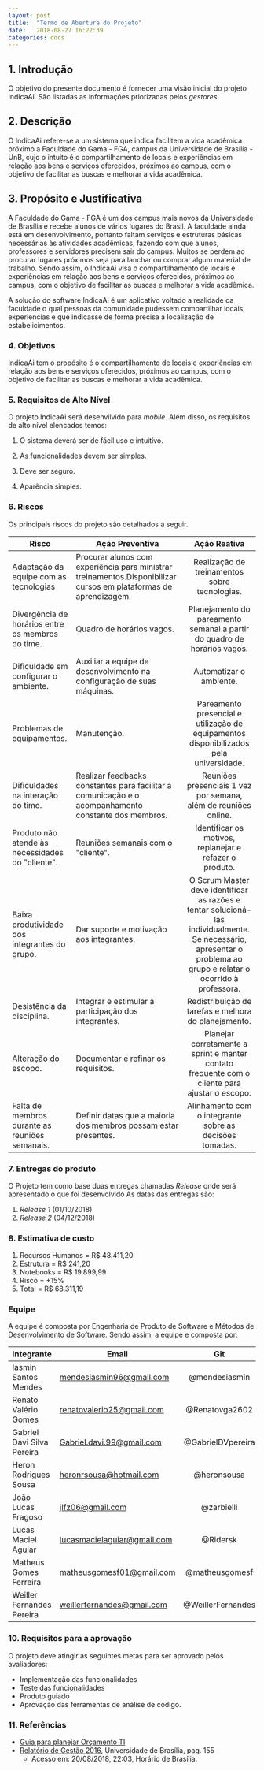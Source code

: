 ```yaml
---
layout: post
title:  "Termo de Abertura do Projeto"
date:   2018-08-27 16:22:39
categories: docs
---
```


<!-- TAP -->

## 1. Introdução
O objetivo do presente documento é fornecer uma visão inicial do projeto IndicaAi. São listadas as informações priorizadas pelos *gestores*.

## 2. Descrição
O IndicaAi refere-se a um sistema que indica facilitem a vida acadêmica próximo a Faculdade do Gama - FGA, campus da Universidade de Brasília - UnB, cujo o intuito é o compartilhamento de locais e experiências em relação aos bens e serviços oferecidos, próximos ao campus, com o objetivo de facilitar as buscas e melhorar a vida acadêmica.

## 3. Propósito e Justificativa
A Faculdade do Gama - FGA é um dos campus mais novos da Universidade de Brasília e recebe alunos de vários lugares do Brasil. A faculdade ainda está em desenvolvimento, portanto faltam serviços e estruturas básicas necessárias às atividades acadêmicas, fazendo com que alunos, professores e servidores precisem sair do campus. Muitos se perdem ao procurar lugares próximos seja para lanchar ou comprar algum material de trabalho. Sendo assim, o IndicaAi visa o compartilhamento de locais e experiências em relação aos bens e serviços oferecidos, próximos ao campus, com o objetivo de facilitar as buscas e melhorar a vida acadêmica.

A solução do software IndicaAi é um aplicativo voltado a realidade da faculdade o qual pessoas da comunidade pudessem compartilhar locais, experiencias e que indicasse de forma precisa a localização de estabelicimentos.


### 4. Objetivos

IndicaAi tem o propósito é o compartilhamento de locais e experiências em relação aos bens e serviços oferecidos, próximos ao campus, com o objetivo de facilitar as buscas e melhorar a vida acadêmica.

### 5. Requisitos de Alto Nível

 O projeto IndicaAi será desenvilvido para *mobile*. Além disso, os requisitos de alto nível elencados temos:


  1. O sistema deverá ser de fácil uso e intuitívo.

  2. As funcionalidades devem ser simples.

  3. Deve ser seguro.

  4. Aparência simples.


### 6. Riscos

Os principais riscos do projeto são detalhados a seguir.

| Risco       | Ação Preventiva          | Ação Reativa   |   
| ---------- | -------------------- |:--------:|
|Adaptação da equipe  com as tecnologias|  Procurar alunos com experiência para ministrar treinamentos.Disponibilizar cursos em plataformas de aprendizagem.     | Realização de treinamentos sobre tecnologias. |
|Divergência de horários entre os membros do time.|  Quadro de horários vagos.     | Planejamento do pareamento semanal a partir do quadro de horários vagos. |
|Dificuldade em configurar o ambiente.|  Auxiliar a equipe de desenvolvimento na configuração de suas máquinas. | Automatizar o ambiente. |
|Problemas de equipamentos.|  Manutenção.     | Pareamento presencial e utilização de equipamentos disponibilizados pela universidade. |
|Dificuldades na interação do time.| Realizar feedbacks constantes para facilitar a comunicação e  o acompanhamento constante dos membros. | Reuniões presenciais 1 vez por semana, além de reuniões online. |
|Produto não atende às necessidades do "cliente".| Reuniões semanais com o "cliente". | Identificar os motivos, replanejar e refazer o produto. |
|Baixa produtividade dos integrantes do grupo.| Dar suporte e motivação aos integrantes. | O Scrum Master deve identificar as razões e tentar solucioná-las individualmente. Se necessário, apresentar o problema ao grupo e relatar o ocorrido à professora. |
|Desistência da disciplina.| Integrar e estimular a participação dos integrantes. | Redistribuição de tarefas e melhora do planejamento. |
|Alteração do escopo.| Documentar e refinar os requisitos. | Planejar corretamente a sprint e manter contato frequente com o cliente para ajustar o escopo. |
|Falta de membros durante as reuniões semanais.| Definir datas que a maioria dos membros possam estar presentes. | Alinhamento com o integrante sobre as decisões tomadas. |




### 7. Entregas do produto

O Projeto tem como base duas entregas chamadas *Release* onde será apresentado o que foi desenvolvido
As datas das entregas são:

1. *Release 1* (01/10/2018)
2. *Release 2* (04/12/2018)

### 8. Estimativa de custo

 1. Recursos Humanos = R$ 48.411,20
 2. Estrutura = R$ 241,20
 3. Notebooks =  R$ 19.899,99
 4. Risco =  +15%
 5. Total = R$ 68.311,19



### Equipe
A equipe é composta por Engenharia de Produto de Software e Métodos de Desenvolvimento de Software. Sendo assim, a equipe e composta por:

| Integrante       | Email        | Git   |   
| ---------- | -------------------- |:--------:|
|Iasmin Santos Mendes|mendesiasmin96@gmail.com| @mendesiasmin|
|Renato Valério Gomes|renatovalerio25@gmail.com|@Renatovga2602|
|Gabriel Davi Silva Pereira|Gabriel.davi.99@gmail.com|@GabrielDVpereira|
|Heron Rodrigues Sousa|heronrsousa@hotmail.com|@heronsousa|
|João Lucas Fragoso|jlfz06@gmail.com|@zarbielli|
|Lucas Maciel Aguiar|lucasmacielaguiar@gmail.com|@Ridersk|
|Matheus Gomes Ferreira|matheusgomesf01@gmail.com|@matheusgomesf|
|Weiller Fernandes Pereira|weillerfernandes@gmail.com|@WeillerFernandes|


### 10. Requisitos para a aprovação

O projeto deve atingir as seguintes metas para ser aprovado pelos avaliadores:

- Implementação das funcionalidades 
- Teste das funcionalidades
- Produto guiado
- Aprovação das ferramentas de análise de código.


### 11. Referências

* [Guia para planejar Orçamento TI](https://docs.google.com/spreadsheets/d/1Pu4GESpqlKA_dHphO6pZkrrCaaSOFbbwOTOqIKLTtWY/edit?usp=sharing)
* [Relatório de Gestão 2016](www.dpo.unb.br/index.php?option=com_phocadownload&amp;view=file&amp;id=558&amp;Itemid=816), Universidade de Brasília, pag. 155
    * Acesso em: 20/08/2018, 22:03, Horário de Brasília.
